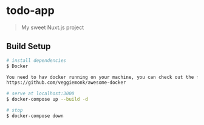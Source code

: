 # todo-app

> My sweet Nuxt.js project

## Build Setup

``` bash
# install dependencies
$ Docker

You need to hav docker running on your machine, you can check out the following respository to see how its done:
https://github.com/veggiemonk/awesome-docker

# serve at localhost:3000
$ docker-compose up --build -d

# stop 
$ docker-compose down
```